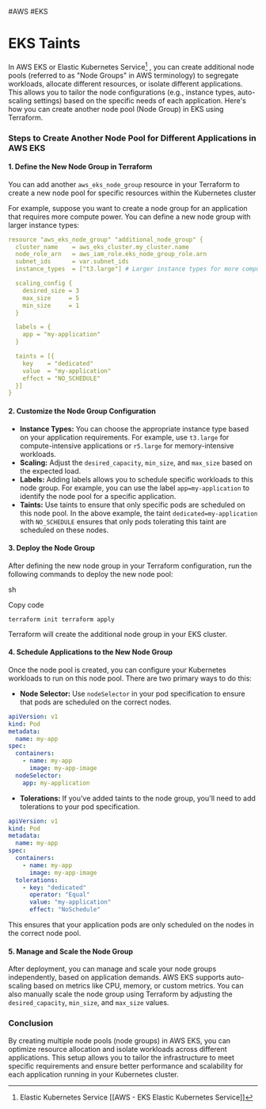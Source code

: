 #AWS #EKS 

# EKS Taints

In AWS EKS or Elastic Kubernetes Service[^1] , you can create additional node pools (referred to as "Node Groups" in AWS terminology) to segregate workloads, allocate different resources, or isolate different applications. This allows you to tailor the node configurations (e.g., instance types, auto-scaling settings) based on the specific needs of each application. Here's how you can create another node pool (Node Group) in EKS using Terraform.

### Steps to Create Another Node Pool for Different Applications in AWS EKS

#### 1. **Define the New Node Group in Terraform**

You can add another `aws_eks_node_group` resource in your Terraform to create a new node pool for specific resources within the Kubernetes cluster

For example, suppose you want to create a node group for an application that requires more compute power. You can define a new node group with larger instance types:

```yaml
resource "aws_eks_node_group" "additional_node_group" {
  cluster_name    = aws_eks_cluster.my_cluster.name
  node_role_arn   = aws_iam_role.eks_node_group_role.arn
  subnet_ids      = var.subnet_ids
  instance_types  = ["t3.large"] # Larger instance types for more compute power

  scaling_config {
    desired_size = 3
    max_size     = 5
    min_size     = 1
  }

  labels = {
    app = "my-application"
  }

  taints = [{
    key    = "dedicated"
    value  = "my-application"
    effect = "NO_SCHEDULE"
  }]
}
```
#### 2. **Customize the Node Group Configuration**

- **Instance Types:** You can choose the appropriate instance type based on your application requirements. For example, use `t3.large` for compute-intensive applications or `r5.large` for memory-intensive workloads.
- **Scaling:** Adjust the `desired_capacity`, `min_size`, and `max_size` based on the expected load.
- **Labels:** Adding labels allows you to schedule specific workloads to this node group. For example, you can use the label `app=my-application` to identify the node pool for a specific application.
- **Taints:** Use taints to ensure that only specific pods are scheduled on this node pool. In the above example, the taint `dedicated=my-application` with `NO_SCHEDULE` ensures that only pods tolerating this taint are scheduled on these nodes.

#### 3. **Deploy the Node Group**

After defining the new node group in your Terraform configuration, run the following commands to deploy the new node pool:

sh

Copy code

`terraform init terraform apply`

Terraform will create the additional node group in your EKS cluster.

#### 4. **Schedule Applications to the New Node Group**

Once the node pool is created, you can configure your Kubernetes workloads to run on this node pool. There are two primary ways to do this:

- **Node Selector:** Use `nodeSelector` in your pod specification to ensure that pods are scheduled on the correct nodes.

```yaml
apiVersion: v1
kind: Pod
metadata:
  name: my-app
spec:
  containers:
    - name: my-app
      image: my-app-image
  nodeSelector:
    app: my-application
```

- **Tolerations:** If you’ve added taints to the node group, you'll need to add tolerations to your pod specification.

```yaml
apiVersion: v1
kind: Pod
metadata:
  name: my-app
spec:
  containers:
    - name: my-app
      image: my-app-image
  tolerations:
    - key: "dedicated"
      operator: "Equal"
      value: "my-application"
      effect: "NoSchedule"
```

This ensures that your application pods are only scheduled on the nodes in the correct node pool.

#### 5. **Manage and Scale the Node Group**

After deployment, you can manage and scale your node groups independently, based on application demands. AWS EKS supports auto-scaling based on metrics like CPU, memory, or custom metrics. You can also manually scale the node group using Terraform by adjusting the `desired_capacity`, `min_size`, and `max_size` values.

### Conclusion

By creating multiple node pools (node groups) in AWS EKS, you can optimize resource allocation and isolate workloads across different applications. This setup allows you to tailor the infrastructure to meet specific requirements and ensure better performance and scalability for each application running in your Kubernetes cluster.


[^1]: Elastic Kubernetes Service [[AWS - EKS Elastic Kubernetes Service]]